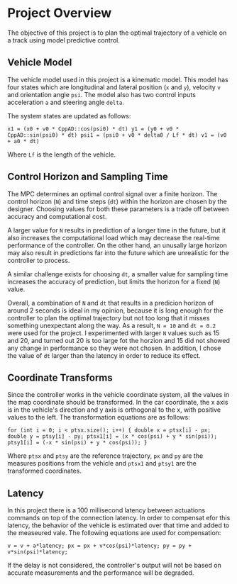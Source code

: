 
# Project Overview

The objective of this project is to plan the optimal trajectory of a vehicle on a track using model predictive control.

## Vehicle Model

The vehicle model used in this project is a kinematic model. This model has four states which are longitudinal and lateral position (`x` and `y`), velocity `v` and orientation angle `psi`. The model also has two control inputs acceleration `a` and steering angle `delta`.

The system states are updated as follows:

`x1 = (x0 + v0 * CppAD::cos(psi0) * dt)
y1 = (y0 + v0 * CppAD::sin(psi0) * dt)
psi1 = (psi0 + v0 * delta0 / Lf * dt)
v1 = (v0 + a0 * dt)`

Where `Lf` is the length of the vehicle.
  


## Control Horizon and Sampling Time

The MPC determines an optimal control signal over a finite horizon. The control horizon (`N`) and time steps (`dt`) within the horizon are chosen by the designer. Choosing values for both these parameters is a trade off between accuracy and computational cost.

A larger value for `N` results in prediction of a longer time in the future, but it also increases the computational load which may decrease the real-time performance of the controller. On the other hand, an unusally large horizon may also result in predictions far into the future which are unrealistic for the controller to process. 

A similar challenge exists for choosing `dt`, a smaller value for sampling time increases the accuracy of prediction, but limits the horizon for a fixed (`N`) value.

Overall, a combination of `N` and `dt` that results in a predicion horizon of around 2 seconds is ideal in my opinion, because it is long enough for the controller to plan the optimal trajectory but not too long that it misses something unexpectant along the way. As a result, `N = 10` and `dt = 0.2` were used for the project.
I experimented with larger `N` values  such as 15 and 20, and turned out 20 is too large fot the horzion and 15 did not showed any change in performance so they were not chosen. In addition, I chose the value of `dt` larger than the latency in order to reduce its effect.

## Coordinate Transforms

Since the controller works in the vehicle coordinate system, all the values in the map coordinate should be transformed. In the car coordinate, the x axis is in the vehicle's direction and y axis is orthogonal to the x, with positive values to the left. The transformation equations are as follows:

`for (int i = 0; i < ptsx.size(); i++) {
			  double x = ptsx[i] - px;
			  double y = ptsy[i] - py;
			  ptsx1[i] = (x * cos(psi) + y * sin(psi));
			  ptsy1[i] = (-x * sin(psi) + y * cos(psi));
		  }`
          
Where `ptsx` and `ptsy` are the reference trajectory, `px` and `py` are the measures positions from the vehicle and `ptsx1` and `ptsy1` are the transformed coordinates.
          

## Latency

In this project there is a 100 millisecond latency between actuations commands on top of the connection latency.
In order to compensat efor this latency, the behavior of the vehicle is estimated over that time and added to the measeured vale. The following equations are used for compensation:

`v = v + a*latency;
px = px + v*cos(psi)*latency;
py = py + v*sin(psi)*latency;`

If the delay is not considered, the controller's output will not be based on accurate measurements and the performance will be degraded.
